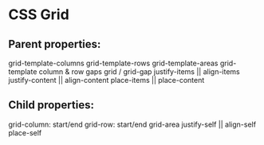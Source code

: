 # CSS Grid

## Parent properties:

grid-template-columns
grid-template-rows
grid-template-areas
grid-template
column & row gaps
grid / grid-gap
justify-items || align-items
justify-content || align-content
place-items || place-content

## Child properties:

grid-column: start/end
grid-row: start/end
grid-area
justify-self || align-self
place-self
